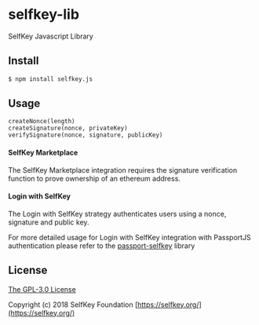 # selfkey-lib

SelfKey Javascript Library

## Install

```bash
$ npm install selfkey.js
```

## Usage

```	
createNonce(length)
createSignature(nonce, privateKey)
verifySignature(nonce, signature, publicKey)
```

#### SelfKey Marketplace

The SelfKey Marketplace integration requires the signature verification function to prove ownership of an ethereum address.

#### Login with SelfKey

The Login with SelfKey strategy authenticates users using a nonce, signature and public key.

For more detailed usage for Login with SelfKey integration with PassportJS authentication please refer to the [passport-selfkey](https://github.com/SelfKeyFoundation/passport-selfkey) library

## License

[The GPL-3.0 License](http://opensource.org/licenses/GPL-3.0)

Copyright (c) 2018 SelfKey Foundation [https://selfkey.org/](https://selfkey.org/)
